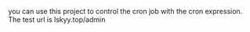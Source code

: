 you can use this project to control the cron job with the cron expression.
The test url is lskyy.top/admin